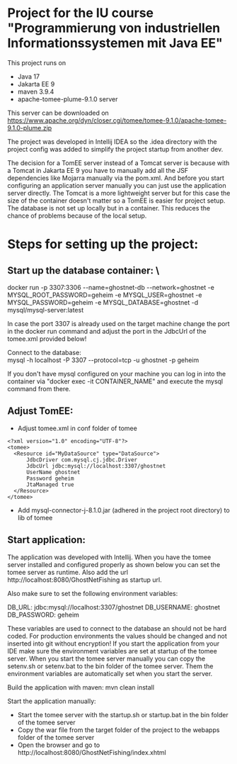 # Project for the IU course "Programmierung von industriellen Informationssystemen mit Java EE"

This project runs on 
- Java 17
- Jakarta EE 9
- maven 3.9.4
- apache-tomee-plume-9.1.0 server

This server can be downloaded on 
https://www.apache.org/dyn/closer.cgi/tomee/tomee-9.1.0/apache-tomee-9.1.0-plume.zip

The project was developed in Intellij IDEA so the .idea directory with the project
config was added to simplify the project startup from another dev. 

The decision for a TomEE server instead of a Tomcat server is because with a
Tomcat in Jakarta EE 9 you have to manually add all the JSF dependencies like
Mojarra manually via the pom.xml. And before you start configuring an application
server manually you can just use the application server directly. The Tomcat is a more
lightweight server but for this case the size of the container doesn't matter so a
TomEE is easier for project setup.
The database is not set up locally but in a container. This reduces the
chance of problems because of the local setup.

# Steps for setting up the project:

## Start up the database container: \
docker run -p 3307:3306 --name=ghostnet-db --network=ghostnet -e MYSQL_ROOT_PASSWORD=geheim 
-e MYSQL_USER=ghostnet -e MYSQL_PASSWORD=geheim -e MYSQL_DATABASE=ghostnet -d mysql/mysql-server:latest

In case the port 3307 is already used on the target machine change the port in the docker run
command and adjust the port in the JdbcUrl of the tomee.xml provided below!

Connect to the database: \
mysql -h localhost -P 3307 --protocol=tcp -u ghostnet -p geheim

If you don't have mysql configured on your machine you can log in into the container via
"docker exec -it CONTAINER_NAME" and execute the mysql command from there.

## Adjust TomEE: 
- Adjust tomee.xml in conf folder of tomee
```
<?xml version="1.0" encoding="UTF-8"?>
<tomee>
  <Resource id="MyDataSource" type="DataSource">
      JdbcDriver com.mysql.cj.jdbc.Driver
      JdbcUrl jdbc:mysql://localhost:3307/ghostnet
      UserName ghostnet
      Password geheim
      JtaManaged true
  </Resource>
</tomee>
```
- Add mysql-connector-j-8.1.0.jar (adhered in the project root directory) to lib of tomee

## Start application:
The application was developed with Intellij. When you have the tomee server installed and configured properly as shown below you can set the tomee server as runtime. Also add the url http://localhost:8080/GhostNetFishing as startup url.

Also make sure to set the following environment variables:

DB_URL: jdbc:mysql://localhost:3307/ghostnet
DB_USERNAME: ghostnet
DB_PASSWORD: geheim

These variables are used to connect to the database an should not be hard coded. For production environments the values should be changed and not inserted into git without encryption!
If you start the application from your IDE make sure the environment variables are set at startup of the tomee server.
When you start the tomee server manually you can copy the setenv.sh or setenv.bat to the bin folder of the tomee server. Them the environment variables are automatically set when you start the server.

Build the application with maven: mvn clean install

Start the application manually:
- Start the tomee server with the startup.sh or startup.bat in the bin folder of the tomee server
- Copy the war file from the target folder of the project to the webapps folder of the tomee server
- Open the browser and go to http://localhost:8080/GhostNetFishing/index.xhtml
